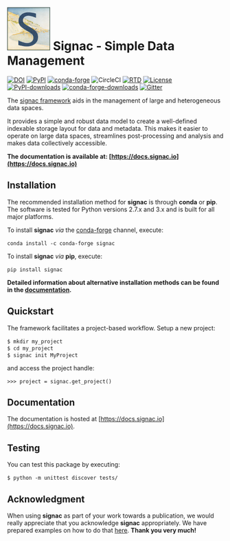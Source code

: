 # <img src="doc/images/logo.png" width="100" height="100"> Signac - Simple Data Management

[![DOI](https://zenodo.org/badge/72946496.svg)](https://zenodo.org/badge/latestdoi/72946496)
[![PyPI](https://img.shields.io/pypi/v/signac.svg)](https://pypi.org/project/signac/)
[![conda-forge](https://img.shields.io/conda/vn/conda-forge/signac.svg?style=flat)](https://anaconda.org/conda-forge/signac)
![CircleCI](https://img.shields.io/circleci/project/github/glotzerlab/signac/master.svg)
[![RTD](https://img.shields.io/readthedocs/signac.svg?style=flat)](https://docs.signac.io)
[![License](https://img.shields.io/github/license/csadorf/signac.svg)](https://github.com/glotzerlab/signac/blob/master/LICENSE.txt)
[![PyPI-downloads](https://img.shields.io/pypi/dm/signac.svg?style=flat)](https://pypistats.org/packages/signac)
[![conda-forge-downloads](https://img.shields.io/conda/dn/conda-forge/signac.svg)](https://anaconda.org/conda-forge/signac)
[![Gitter](https://img.shields.io/gitter/room/signac/Lobby.svg?style=flat)](https://gitter.im/signac/Lobby)


The [signac framework](https://signac.io) aids in the management of large and heterogeneous data spaces.

It provides a simple and robust data model to create a well-defined indexable storage layout for data and metadata.
This makes it easier to operate on large data spaces, streamlines post-processing and analysis and makes data collectively accessible.

**The documentation is available at: [https://docs.signac.io](https://docs.signac.io)**

## Installation

The recommended installation method for **signac** is through **conda** or **pip**.
The software is tested for Python versions 2.7.x and 3.x and is built for all major platforms.

To install **signac** *via* the [conda-forge](https://conda-forge.github.io/) channel, execute:

    conda install -c conda-forge signac

To install **signac** *via* **pip**, execute:

    pip install signac

**Detailed information about alternative installation methods can be found in the [documentation](https://docs.signac.io/en/latest/installation.html).**

## Quickstart

The framework facilitates a project-based workflow.
Setup a new project:

    $ mkdir my_project
    $ cd my_project
    $ signac init MyProject

and access the project handle:

    >>> project = signac.get_project()

## Documentation

The documentation is hosted at [https://docs.signac.io](https://docs.signac.io).

## Testing

You can test this package by executing:

    $ python -m unittest discover tests/

## Acknowledgment

When using **signac** as part of your work towards a publication, we would really appreciate that you acknowledge **signac** appropriately.
We have prepared examples on how to do that [here](http://docs.signac.io/en/latest/acknowledge.html).
**Thank you very much!**

